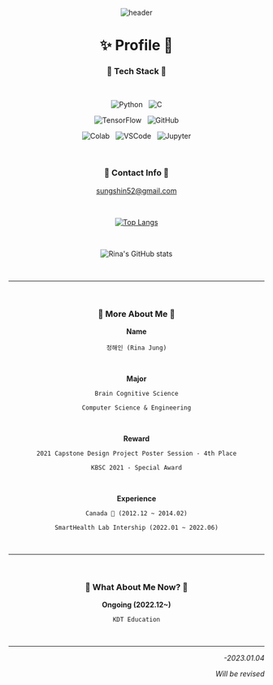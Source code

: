 <div align="center">

![header](https://capsule-render.vercel.app/api?type=waving&color=0:E3E2FF,100:6B7BE1&height=250&section=header&text=!%20Hell0%20My%20W0rld%20!&fontSize=50&fontColor=FFFFFF&animation=twinkling&fontAlignY=45)

# ✨ Profile 🌙

### 🍨 Tech Stack 🍨

<br/>

![Python](https://img.shields.io/badge/Python-FFD43B?style=for-the-badge&logo=python&logoColor=blue) &nbsp;
![C](https://img.shields.io/badge/C-00599C?style=for-the-badge&logo=c&logoColor=white)

![TensorFlow](https://img.shields.io/badge/TensorFlow-FF6F00?style=for-the-badge&logo=TensorFlow&logoColor=white) &nbsp;
![GitHub](https://img.shields.io/badge/GitHub-100000?style=for-the-badge&logo=github&logoColor=white)

![Colab](https://img.shields.io/badge/Colab-F9AB00?style=for-the-badge&logo=googlecolab&color=525252) &nbsp;
![VSCode](https://img.shields.io/badge/VSCode-0078D4?style=for-the-badge&logo=visual%20studio%20code&logoColor=white) &nbsp;
![Jupyter](https://img.shields.io/badge/Jupyter-F37626.svg?&style=for-the-badge&logo=Jupyter&logoColor=white)

<br/>

### 💌 Contact Info 💌

sungshin52@gmail.com


<br/>

[![Top Langs](https://github-readme-stats.vercel.app/api/top-langs/?username=sungshin52&layout=compact)](https://github.com/anuraghazra/github-readme-stats)

</br>

![Rina's GitHub stats](https://github-readme-stats.vercel.app/api?username=sungshin52&theme=rose_pine&show_icons=true)

<br/>

***

<br/>

### 🍰 More About Me 🍰

**Name**

`정해인 (Rina Jung)`

<br/>

**Major**

`Brain Cognitive Science`

`Computer Science & Engineering`

<br/>

**Reward**

`2021 Capstone Design Project Poster Session - 4th Place`

`KBSC 2021 - Special Award`

<br/>

**Experience**

`Canada 🍁 (2012.12 ~ 2014.02)`

`SmartHealth Lab Intership (2022.01 ~ 2022.06)`

<br/>

***

<br/>

### 🍮 What About Me Now? 🍮

**Ongoing (2022.12~)**

`KDT Education`

<br/>

***

</div>

<div align="right">

*-2023.01.04*

*Will be revised*

</div>